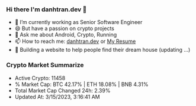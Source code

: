 ### Hi there I'm danhtran.dev 👋

- 🔭 I’m currently working as Senior Software Engineer
- 😄 But have a passion on crypto projects
- 💬 Ask me about Android, Crypto, Running 
- 📫 How to reach me: <a href="https://danhtran.dev" target="_blank">danhtran.dev</a> or <a href="Dan-Resume.pdf" target="_blank">My Resume</a>
- 🌱 Building a website to help people find their dream house (updating ...)

### Crypto Market Summarize
- Active Crypto: 11458
- % Market Cap: BTC 42.17% | ETH 18.08% | BNB 4.31%
- Total Market Cap Changed 24h: 2.39%
- Updated At: 3/15/2023, 3:16:41 AM

